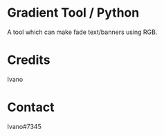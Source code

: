 # Gradient Tool / Python
A tool which can make fade text/banners using RGB.

# Credits
Ivano

# Contact 
Ivano#7345
